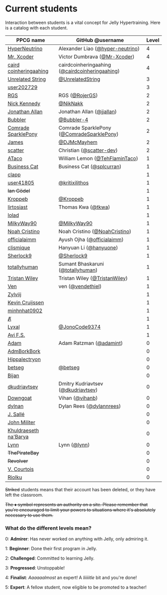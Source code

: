 # Current students

Interaction between students is a vital concept for Jelly Hypertraining. Here is a catalog with each student.

|PPCG name|GitHub @username|Level|
|---------|----------------|-----|
|[HyperNeutrino](https://codegolf.stackexchange.com/users/68942/hyperneutrino)|Alexander Liao ([@hyper-neutrino](https://github.com/hyper-neutrino))|4|
|[Mr. Xcoder](https://codegolf.stackexchange.com/users/59487/mr-xcoder)|Victor Dumbrava ([@Mr-Xcoder](https://github.com/Mr-Xcoder))|4|
|[caird coinheringaahing](https://codegolf.stackexchange.com/users/66833/caird-coinheringaahing)|cairdcoinheringaahing ([@cairdcoinheringaahing](https://github.com/cairdcoinheringaahing))|4|
|[Unrelated String](https://codegolf.stackexchange.com/users/85334/unrelated-string)|[@UnrelatedString](https://github.com/UnrelatedString)|3|
|[user202729](https://codegolf.stackexchange.com/users/69850/user202729)||3|
|[RGS](https://codegolf.stackexchange.com/users/75323/rgs)|RGS ([@RojerGS](https://github.com/RojerGS))|2|
|[Nick Kennedy](https://codegolf.stackexchange.com/users/42248/nick-kennedy)|[@NikNakk](https://github.com/NikNakk)|2|
|[Jonathan Allan](https://codegolf.stackexchange.com/users/53748/jonathan-allan)|Jonathan Allan ([@jjallan](https://github.com/jjallan))|2|
|[Bubbler](https://codegolf.stackexchange.com/users/78410/bubbler)|[@Bubbler-4](https://github.com/Bubbler-4)|2|
|[Comrade SparklePony](https://codegolf.stackexchange.com/users/64159/binary-barriolage)|Comrade SparklePony ([@ComradeSparklePony](https://github.com/ComradeSparklePony))|2|
|[James](https://codegolf.stackexchange.com/users/31716/james)|[@DJMcMayhem](https://github.com/DJMcMayhem/)|2|
|[scatter](https://codegolf.stackexchange.com/users/70388/christian)|Christian ([@scatter-dev](https://github.com/scatter-dev))|2|
|[ATaco](https://codegolf.stackexchange.com/users/58375/ataco)|William Lemon ([@TehFlaminTaco](https://github.com/TehFlaminTaco))|1|
|[Business Cat](https://codegolf.stackexchange.com/users/53880/business-cat)|Business Cat ([@splcurran](https://github.com/splcurran))|1|
|[clapp](https://codegolf.stackexchange.com/users/41447/clapp)||1|
|[user41805](https://codegolf.stackexchange.com/users/41805/user41805)|[@kritixilithos](https://github.com/kritixilithos)|1|
|~~Ian Gödel~~||1|
|[Kroppeb](https://codegolf.stackexchange.com/users/81957/kroppeb)|[@Kroppeb](https://github.com/Kroppeb)|1|
|[lirtosiast](https://codegolf.stackexchange.com/users/39328/lirtosiast)|Thomas Kwa ([@tkwa](https://github.com/tkwa))|1|
|[lolad](https://codegolf.stackexchange.com/users/75059/lolad)||1|
|[MilkyWay90](https://codegolf.stackexchange.com/users/83048/milkyway90)|[@MilkyWay90](https://github.com/MilkyWay90)|1|
|[Noah Cristino](https://codegolf.stackexchange.com/users/61877/noah-cristino)|Noah Cristino ([@NoahCristino](https://github.com/NoahCristino))|1|
|[officialaimm](https://codegolf.stackexchange.com/users/59523/officialaimm)|Ayush Ojha ([@officialaimm](https://github.com/officialaimm))|1|
|[clismique](https://codegolf.stackexchange.com/users/49561/clismique)|Hanyuan Li ([@hanyuone](https://github.com/hanyuone))|1|
|[Sherlock9](https://codegolf.stackexchange.com/users/47581/sherlock9)|[@Sherlock9](https://github.com/Sherlock9)|1|
|[totallyhuman](https://codegolf.stackexchange.com/users/68615/totallyhuman)|Sumant Bhaskaruni ([@totallyhuman](https://github.com/totallyhuman))|1|
|[Tristan Wiley](https://codegolf.stackexchange.com/users/63690/tristan-wiley)|Tristan Wiley ([@TristanWiley](https://github.com/TristanWiley))|1|
|[Ven](https://codegolf.stackexchange.com/users/8328/ven)|ven ([@vendethiel](https://github.com/vendethiel))|1|
|[Zylviij](https://codegolf.stackexchange.com/users/30134/zylviij)||1|
|[Kevin Cruijssen](https://codegolf.stackexchange.com/users/52210/kevin-cruijssen)||1|
|[minhnhat0902](https://codegolf.stackexchange.com/users/94715/minhnhat0902)||1|
|[Λ̸̸](https://codegolf.stackexchange.com/users/92069/Λ%CC%B8%CC%B8)||1|
|[Lyxal](https://codegolf.stackexchange.com/users/78850/lyxal)|[@JonoCode9374](https://github.com/JonoCode9374)|1|
|[Avi F.S.](https://codegolf.stackexchange.com/users/87594/avi-f-s)||1|
|[Adam](https://codegolf.stackexchange.com/users/85825/adam)|Adam Ratzman ([@adamint](https://github.com/adamint))|0|
|[AdmBorkBork](https://codegolf.stackexchange.com/users/42963/admborkbork)||0|
|[Hippalectryon](https://codegolf.stackexchange.com/users/25056/hippalectryon)||0|
|[betseg](https://codegolf.stackexchange.com/users/56721/betseg)|[@betseg](https://github.com/betseg)|0|
|[Bijan](https://codegolf.stackexchange.com/users/66907/bijan)||0|
|[dkudriavtsev](https://codegolf.stackexchange.com/users/53551/dkudriavtsev)|Dmitry Kudriavtsev ([@dkudriavtsev](https://github.com/dkudriavtsev))|0|
|[Downgoat](https://codegolf.stackexchange.com/users/40695/downgoat)|Vihan ([@vihanb](https://github.com/vihanb))|0|
|[dylnan](https://codegolf.stackexchange.com/users/75553/dylnan)|Dylan Rees ([@dylannrees](https://github.com/dylannrees))|0|
|[J. Sallé](https://codegolf.stackexchange.com/users/74163/j-salle)||0|
|[John Militer](https://codegolf.stackexchange.com/users/70852/john-militer)||0|
|[Khuldraeseth na'Barya](https://codegolf.stackexchange.com/users/73884/khuldraeseth-nabarya)||0|
|[Lynn](https://codegolf.stackexchange.com/users/3852/lynn)|Lynn ([@lynn](https://github.com/lynn))|0|
|~~ThePirateBay~~||0|
|~~Revolver~~||0|
|[V. Courtois](https://codegolf.stackexchange.com/users/71499/v-courtois)||0|
|[Riolku](https://codegolf.stackexchange.com/users/90304/riolku)||0|

~~Striked~~ students means that their account has been deleted, or they have left the classroom.


~~The ♦ symbol represents an authority on a site. Please remember that you're encouraged to limit your powers to situations where it's absolutely necessary to use them.~~

### What do the different levels mean?

0: **Admirer**: Has never worked on anything with Jelly, only admiring it.

1: **Beginner**: Done their first program in Jelly.

2: **Challenged**: Committed to learning Jelly.

3: **Progressed**: Unstoppable!

4: **Finalist**: *Aaaaaalmost* an expert! A *liiiiitle* bit and you're done!

5: **Expert**: A fellow student, now eligible to be promoted to a teacher!

